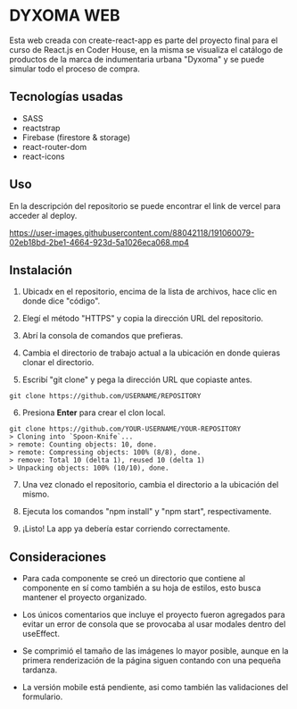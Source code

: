 # DYXOMA WEB

Esta web creada con create-react-app es parte del proyecto final para el curso de React.js en Coder House, en la misma se visualiza el catálogo de productos de la marca de indumentaria urbana "Dyxoma" y se puede simular todo el proceso de compra.

## Tecnologías usadas

- SASS
- reactstrap
- Firebase (firestore & storage)
- react-router-dom
- react-icons

## Uso

En la descripción del repositorio se puede encontrar el link de vercel para acceder al deploy.

https://user-images.githubusercontent.com/88042118/191060079-02eb18bd-2be1-4664-923d-5a1026eca068.mp4

## Instalación

1. Ubicadx en el repositorio, encima de la lista de archivos, hace clic en donde dice "código".

2. Elegí el método "HTTPS" y copia la dirección URL del repositorio.

3. Abrí la consola de comandos que prefieras.

4. Cambia el directorio de trabajo actual a la ubicación en donde quieras clonar el directorio.

5. Escribí "git clone" y pega la dirección URL que copiaste antes.

```
git clone https://github.com/USERNAME/REPOSITORY
```

6. Presiona **Enter** para crear el clon local.

```
git clone https://github.com/YOUR-USERNAME/YOUR-REPOSITORY
> Cloning into `Spoon-Knife`...
> remote: Counting objects: 10, done.
> remote: Compressing objects: 100% (8/8), done.
> remove: Total 10 (delta 1), reused 10 (delta 1)
> Unpacking objects: 100% (10/10), done.
```

7. Una vez clonado el repositorio, cambia el directorio a la ubicación del mismo.

8. Ejecuta los comandos "npm install" y "npm start", respectivamente.

9. ¡Listo! La app ya debería estar corriendo correctamente.

## Consideraciones

- Para cada componente se creó un directorio que contiene al componente en sí como también a su hoja de estilos, esto busca mantener el proyecto organizado.

- Los únicos comentarios que incluye el proyecto fueron agregados para evitar un error de consola que se provocaba al usar modales dentro del useEffect.

- Se comprimió el tamaño de las imágenes lo mayor posible, aunque en la primera renderización de la página siguen contando con una pequeña tardanza.

- La versión mobile está pendiente, asi como también las validaciones del formulario.
